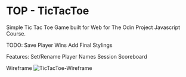 # TOP - TicTacToe
Simple Tic Tac Toe Game built for Web for The Odin Project Javascript Course.

TODO:
Save Player Wins
Add Final Stylings

Features:
Set/Rename Player Names
Session Scoreboard

Wireframe
![TicTacToe-Wireframe](https://github.com/TezzIRL/TOP-TicTacToe/assets/7344730/bf2a0ec1-163b-4e76-b0ff-504a0e9a9ad9)
